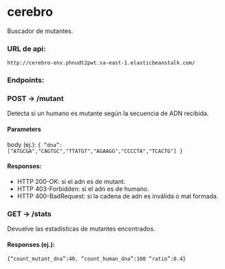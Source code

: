 # cerebro
Buscador de mutantes.

### URL de api:
`http://cerebro-env.phnudt2pwt.sa-east-1.elasticbeanstalk.com/`

### Endpoints: 
### POST -> /mutant 
Detecta si un humano es mutante según la secuencia de ADN recibida.
#### Parameters
body (ej.): `{ “dna”:["ATGCGA","CAGTGC","TTATGT","AGAAGG","CCCCTA","TCACTG"] }`

#### Responses:
* HTTP 200-OK: si el adn es de mutant.
* HTTP 403-Forbidden: si el adn es de humano.
* HTTP 400-BadRequest: si la cadena de adn es inválida o mal formada.

### GET -> /stats 
Devuelve las estadísticas de mutantes encontrados.

#### Responses (ej.):
`{“count_mutant_dna”:40, “count_human_dna”:100 “ratio”:0.4}`
